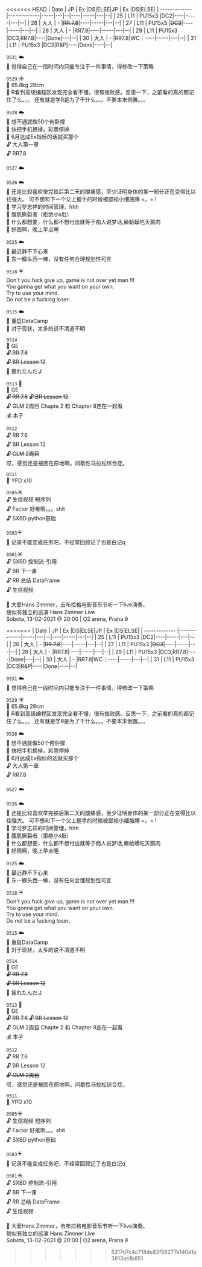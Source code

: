 <<<<<<< HEAD
| Date        |   JP           | Ex  |DS|ELSE|JP | Ex  |DS|ELSE|
| ------------- |-------------|-----|---|--|----|-----|---|--|
| 25      | L11      | PU15x3 |DC2|----|-----|---|--|
| 26      | 大人      |  -     |~~RR.7.8~~|----|-----|---|--|
| 27      | L11      |  PU15x3 |~~DC3~~|----|-----|---|--|
| 28      | 大人      | -       |RR7.8|----|-----|---|--|
| 29      | L11      |  PU15x3 |DC3,RR7.8|----|Done|---|--|
| 30      | 大人      |  - |RR7.8|WC｜----|-----|---|--|
| 31      | L11      |  PU15x3 |DC3|R&P|----|Done|----|--|

``0531`` :cloud:  
:memo: 觉得自己在一段时间内只能专注于一件事情，得修改一下策略  



``0529`` :sunny:  
:memo: 65.8kg 28cm  
:memo: R看到高级编程区发现完全看不懂，很有挫败感。反思一下，之前看的真的都记住了么。。。
还有就是学R是为了干什么。。。不要本末倒置。。。


``0528`` :cloud:   
:memo: 想不通就做50个俯卧撑    
:memo: 快把手机换掉，彩票停掉   
:gift: 6月达成Ex指标的话就买那个  
:unlock: 大人第一章   
:unlock: RR7.8   


``0527`` :cloud:  

``0526`` :cloud:   
:memo: 还是比较喜欢举完铁后第二天的酸痛感，至少证明身体的某一部分正在变得比以往强大。
可不想和下一个父上握手的时候被鄙视小细胳膊 =。= !    
:memo: 学习罗志祥的时间管理，hhh  
:memo: 腹肌撕裂者（拒绝小s肚)  
:memo: 什么都想要，什么都不想付出就等于痴人说梦话,癞蛤蟆吃天鹅肉  
:memo: 好困啊，晚上早点睡   






``0525`` :cloud:  
 :memo: 最近静不下心来  
 :memo: 东一榔头西一棒，没有任何合理规划性可言  
 



``0518`` :umbrella:    
Don't you fuck give up, game is not over yet man !!!     
You gonna get what you want on your own.     
Try to use your mind.      
Do not be a fucking loser.    


``0515`` :cloud:   
 :memo: 重启DataCamp    
 :memo: 对于现状，太多的说不清道不明  

``0514``  
:microscope: GE  
~~:unlock: RR 7.8~~   
~~:unlock: BR Lesson 12~~     
:memo: 疲れたんだよ   


``0513`` :birthday:  
:microscope: GE  
~~:unlock: RR 7.8~~ 
~~:unlock: BR Lesson 12~~  
:unlock: GLM 2周目 Chapte 2 和 Chapter 8连在一起看  
:moneybag: 本子  


``0512``     
:unlock: RR 7.6     
:unlock: BR Lesson 12      
~~:unlock: GLM 2周目~~    
哎，感觉还是被困在原地啊。间歇性马拉松综合症。   


``0511``    
:microscope: YPD  x10    




``0505``:sunny:   
:unlock: 生信视频 短序列  
:unlock: Factor    好难啊。。。shit  
:unlock: SXBD python基础   



``0503``:umbrella:   
:memo: 记录不能变成任务吧，不经常回顾记了也是白记q  


``0501``:sunny:  
:unlock: SXBD 控制流-引用  
:unlock: BR 下一课  
:unlock: RR 总结 DataFrame  
:unlock: 生信视频  

:memo: 大爱Hans Zimmer，去布拉格电影音乐节听一下live演奏。  
貌似有独立的巡演
 Hans Zimmer Live  
Sobota, 13-02-2021 @ 20:00 | O2 arena, Praha 9  


=======
| Date        |   JP           | Ex  |DS|ELSE|JP | Ex  |DS|ELSE|
| ------------- |-------------|-----|---|--|----|-----|---|--|
| 25      | L11      | PU15x3 |DC2|----|-----|---|--|
| 26      | 大人      |  -     |~~RR.7.8~~|----|-----|---|--|
| 27      | L11      |  PU15x3 |~~DC3~~|----|-----|---|--|
| 28      | 大人      | -       |RR7.8|----|-----|---|--|
| 29      | L11      |  PU15x3 |DC3,RR7.8|----|Done|---|--|
| 30      | 大人      |  - |RR7.8|WC｜----|-----|---|--|
| 31      | L11      |  PU15x3 |DC3|R&P|----|Done|----|--|

``0531`` :cloud:  
:memo: 觉得自己在一段时间内只能专注于一件事情，得修改一下策略  



``0529`` :sunny:  
:memo: 65.8kg 28cm  
:memo: R看到高级编程区发现完全看不懂，很有挫败感。反思一下，之前看的真的都记住了么。。。
还有就是学R是为了干什么。。。不要本末倒置。。。


``0528`` :cloud:   
:memo: 想不通就做50个俯卧撑    
:memo: 快把手机换掉，彩票停掉   
:gift: 6月达成Ex指标的话就买那个  
:unlock: 大人第一章   
:unlock: RR7.8   


``0527`` :cloud:  

``0526`` :cloud:   
:memo: 还是比较喜欢举完铁后第二天的酸痛感，至少证明身体的某一部分正在变得比以往强大。
可不想和下一个父上握手的时候被鄙视小细胳膊 =。= !    
:memo: 学习罗志祥的时间管理，hhh  
:memo: 腹肌撕裂者（拒绝小s肚)  
:memo: 什么都想要，什么都不想付出就等于痴人说梦话,癞蛤蟆吃天鹅肉  
:memo: 好困啊，晚上早点睡   






``0525`` :cloud:  
 :memo: 最近静不下心来  
 :memo: 东一榔头西一棒，没有任何合理规划性可言  
 



``0518`` :umbrella:    
Don't you fuck give up, game is not over yet man !!!     
You gonna get what you want on your own.     
Try to use your mind.      
Do not be a fucking loser.    


``0515`` :cloud:   
 :memo: 重启DataCamp    
 :memo: 对于现状，太多的说不清道不明  

``0514``  
:microscope: GE  
~~:unlock: RR 7.8~~   
~~:unlock: BR Lesson 12~~     
:memo: 疲れたんだよ   


``0513`` :birthday:  
:microscope: GE  
~~:unlock: RR 7.8~~ 
~~:unlock: BR Lesson 12~~  
:unlock: GLM 2周目 Chapte 2 和 Chapter 8连在一起看  
:moneybag: 本子  


``0512``     
:unlock: RR 7.6     
:unlock: BR Lesson 12      
~~:unlock: GLM 2周目~~    
哎，感觉还是被困在原地啊。间歇性马拉松综合症。   


``0511``    
:microscope: YPD  x10    




``0505``:sunny:   
:unlock: 生信视频 短序列  
:unlock: Factor    好难啊。。。shit  
:unlock: SXBD python基础   



``0503``:umbrella:   
:memo: 记录不能变成任务吧，不经常回顾记了也是白记q  


``0501``:sunny:  
:unlock: SXBD 控制流-引用  
:unlock: BR 下一课  
:unlock: RR 总结 DataFrame  
:unlock: 生信视频  

:memo: 大爱Hans Zimmer，去布拉格电影音乐节听一下live演奏。  
貌似有独立的巡演
 Hans Zimmer Live  
Sobota, 13-02-2021 @ 20:00 | O2 arena, Praha 9  


>>>>>>> 5317d7c4c718de82f56277e140a1a3813ae1b851
